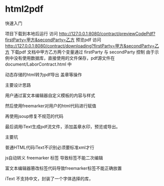 # html2pdf

快速入门 

项目下载到本地后运行
访问 http://127.0.0.1:8080/contract/previewCodePdf?firstParty=甲方&secondParty=乙方 预览pdf
访问 http://127.0.0.1:8080/contract/downloading?firstParty=甲方&secondParty=乙方 下载pdf
文档中甲方乙方两个变量通过 firstParty 与 secondParty 控制
由于示例中没有使用数据库，直接使用的文件保存，pdf源文件在 document/LaborContract.html 中 

动态存储的html转为pdf导出 盖章等操作

主要设计思路

用户通过富文本编辑器自定义模板的内容与样式

然后使用freemarker对用户的html代码进行赋值

再使用jsoup修复不规范的代码

最后调用iText生成pdf流文件，添加盖章水印，预览或导出。

主要坑

普通HTML代码iText不识别必须要标准xml才行

js自动转义 freemarker 标签 导致标签不能二次编辑

富文本编辑器篡改标签代码导致freemarker标签不能正确放置

iText 不支持中文，封装了一个字体选择的库，
